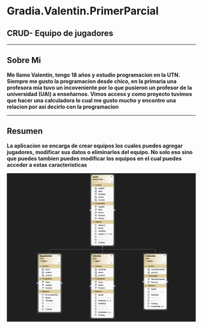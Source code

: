# Gradia.Valentin.PrimerParcial

## CRUD- Equipo de jugadores
___
## Sobre Mi
**Me llamo Valentin, tengo 18 años y estudio programacion en la UTN. Siempre me gusto la programacion desde chico, en la 
primaria una profesora mia tuvo un incoveniente por lo que pusieron un profesor de la universidad (UAI) a enseñarnos. Vimos access y como proyecto tuvimos 
que hacer una calculadora lo cual me gusto mucho y encontre una relacion por asi decirlo con la programacion**
___
## Resumen
**La aplicacion se encarga de crear equipos los cuales puedes agregar jugadores, modificar sus datos o eliminarlos del equipo. No solo eso sino que puedes tambien 
puedes modificar los equipos en el cual  puedes acceder a estas caracteristicas**

![Alt text](<Captura de pantalla 2023-10-17 123208.png>)
